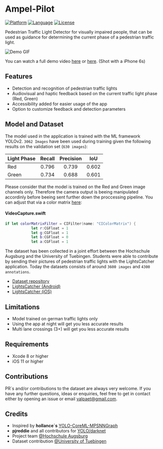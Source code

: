 # Ampel-Pilot

[![Platform](http://img.shields.io/badge/platform-ios-blue.svg?style=flat
)](https://developer.apple.com/iphone/index.action)
[![Language](http://img.shields.io/badge/language-swift-brightgreen.svg?style=flat
)](https://developer.apple.com/swift)
[![License](http://img.shields.io/badge/license-MIT-lightgrey.svg?style=flat
)](http://mit-license.org)

Pedestrian Traffic Light Detector for visually impaired people, that can be used as guidance for determining the current phase of a pedestrian traffic light.

![Demo GIF](https://github.com/patVlnta/Ampel-Pilot/blob/master/images/ap_demo.gif "Demo GIF Animation")

You can watch a full demo video [here](https://github.com/patVlnta/Ampel-Pilot/blob/master/images/ap_demo.webm?raw=true) or [here](https://www.youtube.com/watch?v=bfymZX_cEBk). (Shot with a iPhone 6s)

## Features

* Detection and recognition of pedestrian traffic lights
* Audiovisual and  haptic feedback based on the current traffic light phase (Red, Green)
* Accessibility added for easier usage of the app
* Option to customize feedback and detection parameters

## Model and Dataset

The model used in the application is trained with the ML framework YOLOv2. `3062 Images` have been used during training given the following results on the validation set (`630 images`):

| Light Phase        | Recall           | Precision  | IoU  |
| ------------- |:-------------:| :-----:| :-----:|
| Red     | 0.796 | 0.739 | 0.602 |
| Green     | 0.734 | 0.688 | 0.601 |

Please consider that the model is trained on the Red and Green image channels only. Therefore the camera output is beeing manipulated accordinly before beeing sent further down the proccessing pipeline. You can adjust that via a color matrix [here](https://github.com/patVlnta/Ampel-Pilot/blob/15fe48ec3ce2b7133fd1a1b82918e8ec796b740d/Ampel%20Pilot/helpers/VideoCapture.swift#L162):

#### VideoCapture.swift

``` swift
if let colorMatrixFilter = CIFilter(name: "CIColorMatrix") {
            let r:CGFloat = 1
            let g:CGFloat = 1
            let b:CGFloat = 0
            let a:CGFloat = 1
```

The dataset has been collected in a joint effort between the Hochschule Augsburg and the University of Tuebingen. Students were able to contribute
by sending their pictures of pedestrian traffic lights with the LightsCatcher application. Today the datasets consists of around `3600 images` and `4300 annotations`.

* [Dataset repository](https://github.com/patVlnta/Ampel-Pilot-Dataset)
* [LightsCatcher (Android)](https://play.google.com/store/apps/details?id=com.hs_augsburg_example.lightscatcher&hl=en)
* [LightsCatcher (iOS)](https://itunes.apple.com/de/app/lightscatcher/id1227218052?mt=8)

## Limitations

* Model trained on german traffic lights only
* Using the app at night will get you less accurate results
* Multi lane crossings (3+) will get you less accurate results

## Requirements

* Xcode 8 or higher
* iOS 11 or higher

## Contributions

PR´s and/or contributions to the dataset are always very welcome. If you have any further questions, ideas or enquiries, feel free to get in contact either by opening an issue or email [valpaet@gmail.com](mailto:valpaet@gmail.com).

## Credits

* Inspired by **hollance´s** [YOLO-CoreML-MPSNNGraph](https://github.com/hollance/YOLO-CoreML-MPSNNGraph)
* **pjreddie** and all contributors for [YOLO/darknet](https://github.com/pjreddie/darknet)
* Project team [@Hochschule Augsburg](https://www.hs-augsburg.de/Informatik/Ampel-Pilot.html)
* Dataset contribution [@University of Tuebingen](https://www.uni-tuebingen.de/en/university.html)
